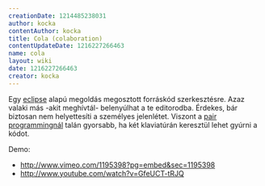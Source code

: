 ```yaml
---
creationDate: 1214485238031 
author: kocka 
contentAuthor: kocka 
title: Cola (colaboration) 
contentUpdateDate: 1216227266463 
name: cola 
layout: wiki 
date: 1216227266463 
creator: kocka 
---
```

Egy [eclipse](Eclipse.html) alapú megoldás megosztott forráskód szerkesztésre. Azaz valaki más -akit meghívtál- belenyúlhat a te editorodba. Érdekes, bár biztosan nem helyettesíti a személyes jelenlétet. Viszont a [pair programmingnál](pair%20programming.html) talán gyorsabb, ha két klaviatúrán keresztül lehet gyúrni a kódot.

Demo: 

*   http://www.vimeo.com/1195398?pg=embed&sec=1195398
*   http://www.youtube.com/watch?v=GfeUCT-tRJQ
